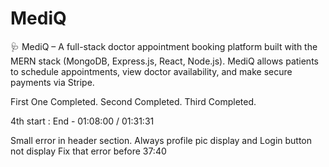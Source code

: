 # MediQ

🩺 MediQ – A full-stack doctor appointment booking platform built with the MERN stack (MongoDB, Express.js, React, Node.js). MediQ allows patients to schedule appointments, view doctor availability, and make secure payments via Stripe.

First One Completed.
Second Completed.
Third Completed.

4th start :
End - 01:08:00 / 01:31:31

Small error in header section. Always profile pic display and Login button not display
Fix that error before 37:40
